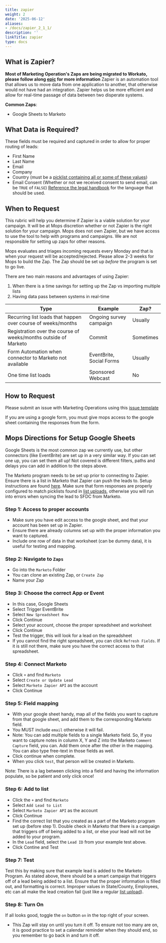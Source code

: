 ```yaml
---
title: zapier
weight: 2
date: '2025-06-12'
aliases:
- /docs/zapier_2_1_1/
description: ''
linkTitle: zapier
type: docs
---
```


## What is Zapier?

**Most of Marketing Operation's Zaps are being migrated to Workato, please follow along [epic](https://gitlab.com/groups/gitlab-com/business-technology/enterprise-apps/-/epics/532) for more information**
Zapier is an automation tool that allows us to move data from one application to another, that otherwise would not have had an integration. Zapier helps us be more efficient and allow for real-time passage of data between two disperate systems.

**Common Zaps**:

* Google Sheets to Marketo

## What Data is Required?

These fields must be required and captured in order to allow for proper routing of leads:

* First Name
* Last Name
* Email
* Company
* Country (must be a [picklist containing all or some of these values](https://docs.google.com/spreadsheets/d/1cV_hI2wAzLxYYDI-NQYF5-FDDPXPXH0VV5qRBUJAQQk/edit?usp=sharing))
* Email Consent (Whether or not we received consent to send email, can be `TRUE` of `FALSE`) [Reference the legal handbook](/handbook/legal/marketing-collaboration/#marketing-rules-and-consent-language) for the language that should be used.

## When to Request

This rubric will help you determine if Zapier is a viable solution for your campaign.  It will be at Mops discretion whether or not Zapier is the right solution for your campaign. Mops does not own Zapier, but we have access to use the tool to help with programs and campaigns. We are not responsible for setting up zaps for other reasons.

Mops evaluates and triages incoming requests every Monday and that is when your request will be accepted/rejected. Please allow 2-3 weeks for Mops to build the Zap. The Zap should be set up *before* the program is set to go live.

There are two main reasons and advantages of using Zapier:

1. When there is a time savings for setting up the Zap vs importing multiple lists
1. Having data pass between systems in real-time

|Type|Example|Zap?|
|----|----|-----|
|Recurring list loads that happen over course of weeks/months|Ongoing survey campaign |Usually|
|Registration over the course of weeks/months outside of Marketo|Commit|Sometimes|
|Form Automation when connector to Marketo not available|EventBrite, Social Forms|Usually|
|One time list loads |Sponsored Webcast                        |No|

## How to Request

Please submit an issue with Marketing Operations using this [issue template](https://gitlab.com/gitlab-com/marketing/marketing-operations/-/blob/master/.gitlab/issue_templates/zapier_connection_request.md)

If you are using a google form, you must give mops access to the google sheet containing the responses from the form.

## Mops Directions for Setup Google Sheets

Google Sheets is the most common zap we currently use, but other connectors (like EventBrite) are set up in a very similar way. If you can set one up, you can set them all up! Not covered is different filters, paths and delays you can add in addition to the steps above.

The Marketo program needs to be set up prior to connecting to Zapier. Ensure there is a list in Marketo that Zapier can push the leads to. Setup instructions are found [here](/handbook/marketing/marketing-operations/). Make sure that form responses are properly configured to match picklists found in [list uploads](/handbook/marketing/marketing-operations/list-import/), otherwise you will run into errors when syncing the lead to SFDC from Marketo.

### Step 1:  Access to proper accounts

* Make sure you have edit access to the google sheet, and that your account has been set up in Zapier.
* Ensure there are already columns set up with the proper information you want to captured.
* Include one row of data in that worksheet (can be dummy data), it is useful for testing and mapping.

### Step 2: Navigate to `Zaps`

* Go into the `Marketo` Folder
* You can clone an existing Zap, or `Create Zap`
* Name your Zap

### Step 3: Choose the correct App or Event

* In this case, Google Sheets
* Select Trigger EventBrite
* Select `New Spreadsheet Row`
* Click Continue
* Select your account, choose the proper spreadsheet and worksheet
* Click Continue
* Test the trigger, this will look for a lead on the spreadsheet
* If you cannot find the right spreadsheet, you can click `Refresh Fields`. If it is still not there, make sure you have the correct access to that spreadsheet.

### Step 4: Connect Marketo

* Click `+` and find `Marketo`
* Select `Create or Update Lead`
* Select `Marketo Zapier API` as the account
* Click Continue

### Step 5: Field mapping

* With your google sheet handy, map all of the fields you want to capture from that google sheet, and add them to the corresponding Marketo field.
* You MUST include `email` otherwise it will fail.
* Note: You can add multiple fields to a single Marketo field. So, If you want to capture notes in column X, Y and Z into the Marketo `Comment Capture` field, you can. Add them once after the other in the mapping. You can also type free-text in those fields as well.
* Click continue when complete.
* When you click `test`, that person will be created in Marketo.

Note: There is a lag between clicking into a field and having the information populate, so be patient and only click once!

### Step 6: Add to list

* Click the `+` and find `Marketo`
* Select `Add Lead to List`
* Select `Marketo Zapier API` as the account
* Click Continue
* Find the correct list that you created as a part of the Marketo program set up (before step 1). Double check in Marketo that there is a campaign that triggers off of being added to a list, or else your lead will not be added to your program.
* In the `Lead` field, select the `Lead ID` from your example test above.
* Click Contine and Test

### Step 7: Test

Test this by making sure that example lead is added to the Marketo Program. As stated above, there should be a smart campaign that triggers off of a lead being added to a list. Ensure that the proper information is filled out, and formatting is correct. Improper values in State/County, Employees, etc can all make the lead creation fail (just like a regular [list upload](/handbook/marketing/marketing-operations/list-import/)).

### Step 8: Turn On

If all looks good, toggle the `on` button `on` in the top right of your screen.

* This Zap will stay on until you turn it off. To ensure not too many are on, it is good practice to set a calendar reminder when they should end, so you remember to go back in and turn it off.
